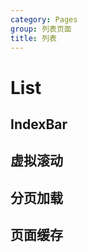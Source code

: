 ```yaml
---
category: Pages
group: 列表页面
title: 列表
---
```


# List

## IndexBar

<code src="./demos/IndexBar/index.jsx"></code>

## 虚拟滚动

<code src="./demos/Virtual/index.jsx"></code>

## 分页加载

<code src="./demos/Pagination/index.jsx"></code>

## 页面缓存

<code src="./demos/Cache/index.jsx"></code>
